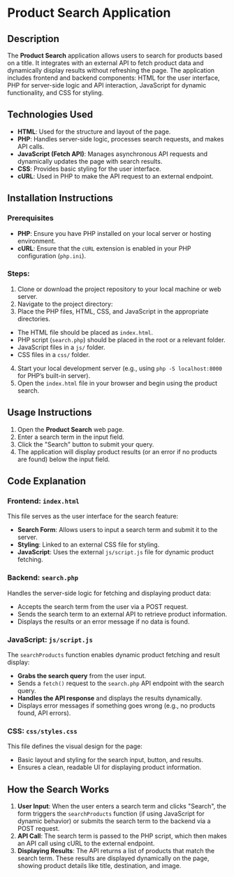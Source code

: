 # Product Search Application

## Description

The **Product Search** application allows users to search for products based on a title. It integrates with an external API to fetch product data and dynamically display results without refreshing the page. The application includes frontend and backend components: HTML for the user interface, PHP for server-side logic and API interaction, JavaScript for dynamic functionality, and CSS for styling.

## Technologies Used

- **HTML**: Used for the structure and layout of the page.
- **PHP**: Handles server-side logic, processes search requests, and makes API calls.
- **JavaScript (Fetch API)**: Manages asynchronous API requests and dynamically updates the page with search results.
- **CSS**: Provides basic styling for the user interface.
- **cURL**: Used in PHP to make the API request to an external endpoint.

## Installation Instructions

### Prerequisites

- **PHP**: Ensure you have PHP installed on your local server or hosting environment.
- **cURL**: Ensure that the `cURL` extension is enabled in your PHP configuration (`php.ini`).

### Steps:

1. Clone or download the project repository to your local machine or web server.
2. Navigate to the project directory:
3. Place the PHP files, HTML, CSS, and JavaScript in the appropriate directories.

- The HTML file should be placed as `index.html`.
- PHP script (`search.php`) should be placed in the root or a relevant folder.
- JavaScript files in a `js/` folder.
- CSS files in a `css/` folder.

4. Start your local development server (e.g., using `php -S localhost:8000` for PHP’s built-in server).
5. Open the `index.html` file in your browser and begin using the product search.

## Usage Instructions

1. Open the **Product Search** web page.
2. Enter a search term in the input field.
3. Click the "Search" button to submit your query.
4. The application will display product results (or an error if no products are found) below the input field.

## Code Explanation

### Frontend: `index.html`

This file serves as the user interface for the search feature:

- **Search Form**: Allows users to input a search term and submit it to the server.
- **Styling**: Linked to an external CSS file for styling.
- **JavaScript**: Uses the external `js/script.js` file for dynamic product fetching.

### Backend: `search.php`

Handles the server-side logic for fetching and displaying product data:

- Accepts the search term from the user via a POST request.
- Sends the search term to an external API to retrieve product information.
- Displays the results or an error message if no data is found.

### JavaScript: `js/script.js`

The `searchProducts` function enables dynamic product fetching and result display:

- **Grabs the search query** from the user input.
- Sends a `fetch()` request to the `search.php` API endpoint with the search query.
- **Handles the API response** and displays the results dynamically.
- Displays error messages if something goes wrong (e.g., no products found, API errors).

### CSS: `css/styles.css`

This file defines the visual design for the page:

- Basic layout and styling for the search input, button, and results.
- Ensures a clean, readable UI for displaying product information.

## How the Search Works

1. **User Input**: When the user enters a search term and clicks "Search", the form triggers the `searchProducts` function (if using JavaScript for dynamic behavior) or submits the search term to the backend via a POST request.
2. **API Call**: The search term is passed to the PHP script, which then makes an API call using cURL to the external endpoint.
3. **Displaying Results**: The API returns a list of products that match the search term. These results are displayed dynamically on the page, showing product details like title, destination, and image.
